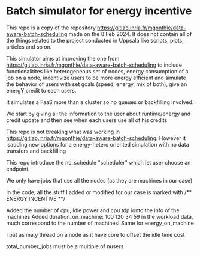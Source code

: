 # Batch simulator for energy incentive

This repo is a copy of the repository https://gitlab.inria.fr/mgonthie/data-aware-batch-scheduling made on the 8 Feb 2024.
It does not contain all of the things related to the project conducted in Uppsala like scripts, plots, articles and so on.

This simulator aims at improving the one from https://gitlab.inria.fr/mgonthie/data-aware-batch-scheduling to include functionalitites like heterogeneous set of nodes, energy consumption of a job on a node, incentivize users to be more energy efficient and simulate the behavior of users with set goals (speed, energy, mix of both), give an energY credit to each users.

It simulates a FaaS more than a cluster so no queues or backfilling involved.

We start by giving all the information to the user about runtime/energy and credit update and then see when each users use all of his credits

This repo is not breaking what was working in https://gitlab.inria.fr/mgonthie/data-aware-batch-scheduling.
However it isadding new options for a energy-hetero oriented simulation with no data transfers and backfilling

This repo introduce the no_schedule "scheduler" which let user choose an endpoint.

We only have jobs that use all the nodes (as they are machines in our case)

In the code, all the stuff I added or modified for our case is marked with /** ENERGY INCENTIVE **/

Added the number of cpu, idle power and cpu tdp ionto the info of the machines
Added duration_on_machine: 100 120 34 59  in the workload data, much correspond to the number of machines!
Same for energy_on_machine

I put as ma,y thread on a node as it have core to offset the idle time cost

total_number_jobs must be a multiple of nusers
